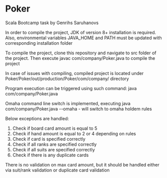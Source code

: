 # Poker
Scala Bootcamp task by Genrihs Saruhanovs

In order to compile the project, JDK of version 8+ installation is required.
Also, environmental variables JAVA_HOME and PATH must be updated with corresponding installation folder

To compile the project, clone this repository and navigate to src folder of the project. Then execute javac com/company/Poker.java to compile the project

In case of issues with compiling, compiled project is located under 
Poker/Poker/out/production/Poker/com/company/ directory

Program execution can be triggered using such command: java com/company/Poker.java

Omaha command line switch is implemented, executing java com/company/Poker.java --omaha  - will switch to omaha holdem rules

Below exceptions are handled:

1) Check if board card amount is equal to 5
2) Check if hand amount is equal to 2 or 4 depending on rules
3) Check if card is specified correctly
4) Check if all ranks are specified correctly
5) Check if all suits are specified correctly
6) Check if there is any duplicate cards

There is no validation on max card amount, but it should be handled either via suit/rank validation or duplicate card validation

